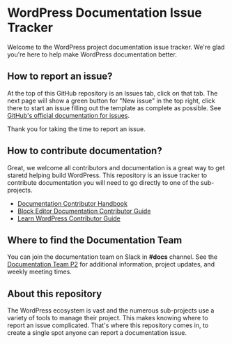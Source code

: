 # WordPress Documentation Issue Tracker

Welcome to the WordPress project documentation issue tracker. We're glad you're here to help make WordPress documentation better.

## How to report an issue?

At the top of this GitHub repository is an Issues tab, click on that tab. The next page will show a green button for "New issue" in the top right, click there to start an issue filling out the template as complete as possible. See [GitHub's official documentation for issues](https://docs.github.com/en/issues).

Thank you for taking the time to report an issue.

## How to contribute documentation?

Great, we welcome all contributors and documentation is a great way to get staretd helping build WordPress.  This repository is an issue tracker to contribute documentation you will need to go directly to one of the sub-projects.

- [Documentation Contributor Handbook](https://make.wordpress.org/docs/handbook/)
- [Block Editor Documentation Contributor Guide](https://developer.wordpress.org/block-editor/contributors/documentation/)
- [Learn WordPress Contributor Guide](https://learn.wordpress.org/contribute/)

## Where to find the Documentation Team

You can join the documentation team on Slack in **#docs** channel. See the [Documentation Team P2](https://make.wordpress.org/docs/) for additional information, project updates, and weekly meeting times.

## About this repository

The WordPress ecosystem is vast and the numerous sub-projects use a variety of tools to manage their project. This makes knowing where to report an issue complicated. That's where this repository comes in, to create a single spot anyone can report a documentation issue.

